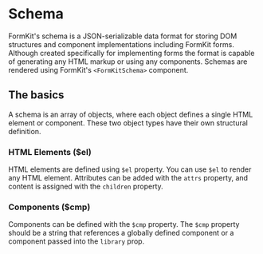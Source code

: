 # Schema

FormKit's schema is a JSON-serializable data format for storing DOM structures and component implementations including FormKit forms. Although created specifically for implementing forms the format is capable of generating any HTML markup or using any <current-framework></current-framework> components. Schemas are rendered using FormKit's `<FormKitSchema>` component.

## The basics

A schema is an array of objects, where each object defines a single HTML element or component. These two object types have their own structural definition.

### HTML Elements ($el)

HTML elements are defined using `$el` property. You can use `$el` to render any HTML element. Attributes can be added with the `attrs` property, and content is
assigned with the `children` property.

<!-- <code-example
  name="Schema - elements"
  file="/_content/examples/schema-elements/schema-elements"
  langs="vue"
  layout="row"
/> -->

### Components ($cmp)

Components can be defined with the `$cmp` property. The `$cmp` property should be a string that references a globally defined component or a component passed
into the `library` prop.

<code-example
  name="Schema - components"
  file="/_content/examples/schema-components/schema-components"
  langs="vue"
  layout="row"
/>
